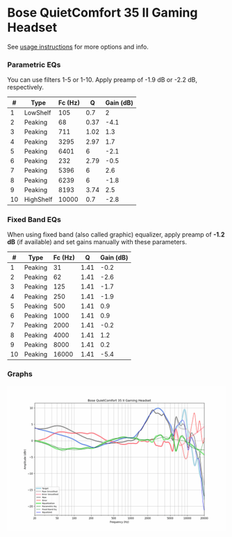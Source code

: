 # Bose QuietComfort 35 II Gaming Headset​
See [usage instructions](https://github.com/jaakkopasanen/AutoEq#usage) for more options and info.

### Parametric EQs
You can use filters 1-5 or 1-10. Apply preamp of -1.9 dB or -2.2 dB, respectively.

|   # | Type      |   Fc (Hz) |    Q |   Gain (dB) |
|-----|-----------|-----------|------|-------------|
|   1 | LowShelf  |       105 | 0.7  |         2   |
|   2 | Peaking   |        68 | 0.37 |        -4.1 |
|   3 | Peaking   |       711 | 1.02 |         1.3 |
|   4 | Peaking   |      3295 | 2.97 |         1.7 |
|   5 | Peaking   |      6401 | 6    |        -2.1 |
|   6 | Peaking   |       232 | 2.79 |        -0.5 |
|   7 | Peaking   |      5396 | 6    |         2.6 |
|   8 | Peaking   |      6239 | 6    |        -1.8 |
|   9 | Peaking   |      8193 | 3.74 |         2.5 |
|  10 | HighShelf |     10000 | 0.7  |        -2.8 |

### Fixed Band EQs
When using fixed band (also called graphic) equalizer, apply preamp of **-1.2 dB** (if available) and set gains manually with these parameters.

|   # | Type    |   Fc (Hz) |    Q |   Gain (dB) |
|-----|---------|-----------|------|-------------|
|   1 | Peaking |        31 | 1.41 |        -0.2 |
|   2 | Peaking |        62 | 1.41 |        -2.6 |
|   3 | Peaking |       125 | 1.41 |        -1.7 |
|   4 | Peaking |       250 | 1.41 |        -1.9 |
|   5 | Peaking |       500 | 1.41 |         0.9 |
|   6 | Peaking |      1000 | 1.41 |         0.9 |
|   7 | Peaking |      2000 | 1.41 |        -0.2 |
|   8 | Peaking |      4000 | 1.41 |         1.2 |
|   9 | Peaking |      8000 | 1.41 |         0.2 |
|  10 | Peaking |     16000 | 1.41 |        -5.4 |

### Graphs
![](./Bose%20QuietComfort%2035%20II%20Gaming%20Headset%E2%80%8B.png)
